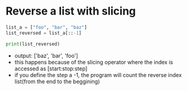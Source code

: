 # Reverse a list with slicing

```python
list_a = ["foo", "bar", "baz"]
list_reversed = list_a[::-1]

print(list_reversed)
```



- output: ['baz', 'bar', 'foo']
- this happens because of the slicing operator where the index is accessed as [start:stop:step] 
- if you define the step a -1, the program will count the reverse index list(from the end to the beggining)